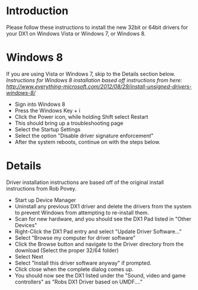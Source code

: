 # Introduction #

Please follow these instructions to install the new 32bit or 64bit drivers for your DX1 on Windows Vista or Windows 7, or Windows 8.

# Windows 8 #
If you are using Vista or Windows 7, skip to the Details section below.  _Instructions for Windows 8 installation based off instructions from here: http://www.everything-microsoft.com/2012/08/29/install-unsigned-drivers-windows-8/_

  * Sign into Windows 8
  * Press the Windows Key + i
  * Click the Power icon, while holding Shift select Restart
  * This should bring up a troubleshooting page
  * Select the Startup Settings
  * Select the option "Disable driver signature enforcement"
  * After the system reboots, continue on with the steps below.

# Details #

Driver installation instructions are based off of the original install instructions from Rob Povey.

  * Start up Device Manager
  * Uninstall any previous DX1 driver and delete the drivers from the system to prevent Windows from attempting to re-install them.
  * Scan for new hardware, and you should see the DX1 Pad listed in "Other Devices"
  * Right-Click the DX1 Pad entry and select "Update Driver Software..."
  * Select "Browse my computer for driver software"
  * Click the Browse button and navigate to the Driver directory from the download (Select the proper 32/64 folder)
  * Select Next
  * Select "Install this driver software anyway" if prompted.
  * Click close when the complete dialog comes up.
  * You should now see the DX1 listed under the "Sound, video and game controllers" as "Robs DX1 Driver based on UMDF...."